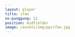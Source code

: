 ```yaml
---
layout: player
title: ifan
no-punggung: 12
position: midfielder
image: /assets/img/pp/ifan.jpg
---
```

